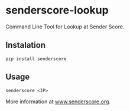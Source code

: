 # senderscore-lookup
Command Line Tool for Lookup at Sender Score.

## Instalation
```shell
pip install senderscore
```

## Usage
```shell
senderscore <IP>
```

More information at www.senderscore.org.
